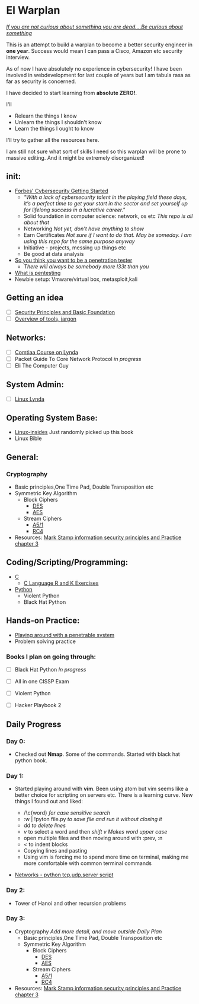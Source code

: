 # El Warplan

*[If you are not curious about something you are dead....Be curious about something](https://www.youtube.com/watch?v=be7bvZkgFmY)*

This is an attempt to build a warplan to become a better security engineer in **one year**. Success would mean I can pass a Cisco, Amazon etc security interview.

As of now I have absolutely no experience in cybersecurity! I have been involved in webdevelopment for last couple of years but I am tabula rasa as far as security is concerned.

I have decided to start learning from **absolute ZERO!**.

I'll 
- Relearn the things I know
- Unlearn the things I shouldn't know
- Learn the things I ought to know

I'll try to gather all the resources here.

I am still not sure what sort of skills I need so this warplan will be prone to massive editing. And it might be extremely disorganized!

## __init__:
- [Forbes' Cybersecurity Getting Started](https://www.forbes.com/sites/laurencebradford/2017/02/27/how-to-start-a-lucrative-career-in-cybersecurity)
   - _"With a lack of cybersecurity talent in the playing field these days, it’s a perfect time to get your start in the sector and set yourself up for lifelong success in a lucrative career."_
   - Solid foundation in computer science: network, os etc _This repo is all about that_
   - Networking _Not yet, don't have anything to show_
   - Earn Certificates _Not sure if I want to do that. May be someday. I am using this repo for the same purpose anyway_
   - Initiative - projects, messing up things etc
   - Be good at data analysis
- [So you think you want to be a penetration tester](https://www.youtube.com/watch?v=be7bvZkgFmY)
  - _There will always be somebody more l33t than you_
- [What is pentesting](https://www.youtube.com/watch?v=b7jW9X9UqiY)
- Newbie setup: Vmware/virtual box, metasploit,kali

## Getting an idea
- [ ] [Security Principles and Basic Foundation](https://www.lynda.com/learning-paths/IT/become-an-it-security-specialist)
- [ ] [Overview of tools, jargon](https://www.lynda.com/learning-paths/IT/become-an-ethical-hacker)

## Networks:
- [ ] [Comtiaa Course on Lynda](https://www.lynda.com/Network-tutorials/CompTIA-Network-Exam-Prep-N10-006-Part-3-World-TCPIP/414773-2.html)
- [ ] Packet Guide To Core Network Protocol _in progress_
- [ ] Eli The Computer Guy

## System Admin:
- [ ] [Linux Lynda](https://www.lynda.com/learning-paths/IT/prepare-for-the-lpic-1-and-comptia-linux-certifications)


## Operating System Base:
- [Linux-insides](https://0xax.gitbooks.io/linux-insides/content/index.html) Just randomly picked up this book
- Linux Bible

## General:

### Cryptography
   - Basic principles,One Time Pad, Double Transposition etc
   - Symmetric Key Algorithm
      - Block Ciphers
         - [DES](https://www.youtube.com/watch?v=G_guTnTcoqg)
         - [AES](https://www.youtube.com/watch?v=ZhILF5Dhx74)
      - Stream Ciphers
         - [A5/1](https://www.youtube.com/watch?v=1GoP_HfF_v4)
         - [RC4](https://www.youtube.com/watch?v=riIp6EQOJOg)
- Resources:
   [Mark Stamp information security principles and Practice chapter 3](https://www.amazon.com/Information-Security-Principles-Mark-Stamp/dp/0470626399)
   
## Coding/Scripting/Programming:
- [C](https://www.amazon.com/Programming-Language-Brian-W-Kernighan/dp/0131103628)
  - [C Language R and K Exercises](https://github.com/Bazarovay/the_c_programming_language)
- [Python](https://github.com/jwasham/coding-interview-university)
  - Violent Python
  - Black Hat Python

## Hands-on Practice:
- [Playing around with a penetrable system](https://github.com/williej/Metasploit)
- Problem solving practice

### Books I plan on going through:
- [ ] Black Hat Python _In progress_
- [ ] All in one CISSP Exam
- [ ] Violent Python
- [ ] Hacker Playbook 2


## Daily Progress

### Day 0:
- Checked out **Nmap**. Some of the commands. Started with black hat python book.

### Day 1:
- Started playing around with **vim**. Been using atom but vim seems like a better choice for scripting on servers etc. There is a learning curve. New things I found out and liked:
  - /\c{word} _for case sensitive search_
  - :w | !pyton file.py _to save file and run it without closing it_
  - dd _to delete lines_
  - _v_ to select a word and then _shift_ _v_ _Makes word upper case_
  - open multiple files and then moving around with :prev, :n
  - _<_ to indent blocks
  - Copying lines and pasting
  - Using vim is forcing me to spend more time on terminal, making me more comfortable with common terminal commands

-  [Networks - python tcp,udp,server script](https://github.com/Bazarovay/cybersecurity-warplan/black_hat_python/network_basic)


### Day 2:
- Tower of Hanoi and other recursion problems

### Day 3:
- Cryptography _Add more detail, and move outside Daily Plan_
   - Basic principles,One Time Pad, Double Transposition etc
   - Symmetric Key Algorithm
      - Block Ciphers
         - [DES](https://www.youtube.com/watch?v=G_guTnTcoqg)
         - [AES](https://www.youtube.com/watch?v=ZhILF5Dhx74)
      - Stream Ciphers
         - [A5/1](https://www.youtube.com/watch?v=1GoP_HfF_v4)
         - [RC4](https://www.youtube.com/watch?v=riIp6EQOJOg)
- Resources:
   [Mark Stamp information security principles and Practice chapter 3](https://www.amazon.com/Information-Security-Principles-Mark-Stamp/dp/0470626399)
